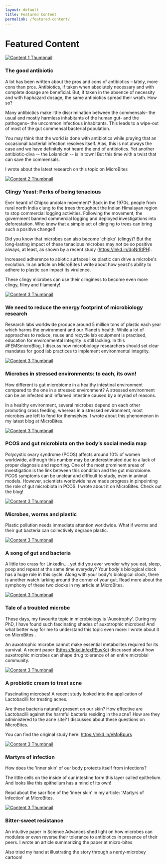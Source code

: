 ```yaml
---
layout: default
title: Featured Content
permalink: /featured-content/
---
```

<div id="featured-content" class="tab active">
    <h1>Featured Content</h1>
    <div class="featured-container">
    <div class="content-card">
      <a href="https://micro-bites.org/2024/07/08/the-good-antibiotic/">
	      <img src="https://microbitesorg.wordpress.com/wp-content/uploads/2024/07/lolamicin_antibiotic_bacteria.png" alt="Content 1 Thumbnail"></a>
      		<div class="content-text">
		        <h3>The good antibiotic</h3>
			        <p>A lot has been written about the pros and cons of antibiotics – lately, more cons than pros. Antibiotics, if taken when absolutely necessary and with complete dosage are beneficial. But, if taken in the absence of necessity and with haphazard dosage, the same antibiotics spread their wrath. How so?

Many antibiotics make little discrimination between the commensals– the usual and mostly harmless inhabitants of the human gut- and the pathogens– the uncommon infectious inhabitants. This leads to a wipe-out of most of the gut commensal bacterial population. 

You may think that the world is done with antibiotics while praying that an occasional bacterial infection resolves itself. Alas, this is not always the case and we have definitely not heard the end of antibiotics. Yet another antibiotic-diva -- the Lolamicin -- is in town! But this time with a twist that can save the commensals.

I wrote about the latest research on this topic on MicroBites</p>
	</div>
    </div>
    <div class="content-card">
    <a href="https://micro-bites.org/2024/02/16/clingy-yeast-perks-of-being-tenacious/">
	    <img src="https://microbitesorg.wordpress.com/wp-content/uploads/2024/02/yeast3.png" alt="Content 2 Thumbnail"></a>
      <div class="content-text">
        <h3>Clingy Yeast: Perks of being tenacious</h3>
        <p>Ever heard of Chipko andolan movement? Back in the 1970s, people from rural north India clung to the trees throughout the Indian Himalayan region to stop commercial logging activities. Following the movement, the government banned commercial logging and deployed investigations into deforestation. Who knew that a simple act of clinging to trees can bring such a positive change!! 

Did you know that microbes can also become 'chipko' (clingy)? But the long-lasting impact of these tenacious microbes may not be so positive always, at least, as shown by a recent study (https://lnkd.in/dpNr8tPH).

Increased adherence to abiotic surfaces like plastic can drive a microbe's evolution. In an article on MicroBites I write about how yeast's ability to adhere to plastic can impact its virulence. 

These clingy microbes can use their clinginess to become even more clingy, filmy and filamenty!
	</p>
      	</div>
      </div>
    <div class="content-card">
    <a href="https://fems-microbiology.org/femsmicroblog-reduce-energy-footprint-of-microbiology-research/">
	    <img src="https://fems-microbiology.org/wp-content/uploads/2021/07/Microbe_Science-1024x672.png" alt="Content 3 Thumbnail"></a>
      <div class="content-text">
        <h3>We need to reduce the energy footprint of microbiology research</h3>
	<p>Research labs worldwide produce around 5 million tons of plastic each year which harms the environment and our Planet’s health. While a lot of approaches to reduce, reuse and recycle lab equipment is practised, education for environmental integrity is still lacking. In this #FEMSmicroBlog, I discuss how microbiology researchers should set clear mandates for good lab practices to implement environmental integrity. </p>
    </div>
    </div>
    <div class="content-card">
    <a href="https://micro-bites.org/2023/06/07/microbes-in-stressed-environments-to-each-its-own/">
	    <img src="https://microbitesorg.wordpress.com/wp-content/uploads/2023/05/toeachitsown_pic.png" alt="Content 3 Thumbnail"></a>
      <div class="content-text">
        <h3>Microbes in stressed environments: to each, its own!</h3>
	<p>How different is gut microbiome in a healthy intestinal environment compared to the one in a stressed environment? A stressed environment can be an infected and inflamed intestine caused by a myriad of reasons.

In a healthy environment, several microbes depend on each other promoting cross feeding, whereas in a stressed environment, most microbes are left to fend for themselves. I wrote about this phenomenon in my latest blog at MicroBites.
	</p>
      	</div>
      </div>
    <div class="content-card">
    <a href="https://micro-bites.org/2023/02/13/pcos-and-gut-microbiota-on-the-bodys-social-media-map/">
	    <img src="https://microbitesorg.wordpress.com/wp-content/uploads/2023/02/pcos_gutmicrobe.png" alt="Content 3 Thumbnail"></a>
      <div class="content-text">
        <h3>PCOS and gut microbiota on the body’s social media map</h3>
	<p>Polycystic ovary syndrome (PCOS) affects around 10% of women worldwide, although this number may be underestimated due to a lack of proper diagnosis and reporting. One of the most prominent areas of investigation is the link between this condition and the gut microbiome. PCOS symptoms can be unclear and difficult to study, even in animal models. However, scientists worldwide have made progress in pinpointing the role of gut microbiota in PCOS.
	I wrote about it on MicroBites. Check out the blog!</p>
    </div>
      </div>
    <div class="content-card">
    <a href="https://micro-bites.org/2022/08/08/microbes-worms-and-plastic/">
	    <img src="https://microbitesorg.wordpress.com/wp-content/uploads/2022/08/featuredimage-1.png" alt="Content 3 Thumbnail"></a>
      <div class="content-text">
        <h3>Microbes, worms and plastic</h3>
	<p>Plastic pollution needs immediate attention worldwide. What if worms and their gut bacteria can collectively degrade plastic.</p>
      </div>
    </div>
    <div class="content-card">
    <a href="https://micro-bites.org/2022/07/18/a-song-of-gut-and-bacteria/">
	    <img src="https://microbitesorg.wordpress.com/wp-content/uploads/2022/07/150551-pre.jpg" alt="Content 3 Thumbnail"></a>
      <div class="content-text">
        <h3>A song of gut and bacteria</h3>
	<p>A little too crass for LinkedIn.... yet did you ever wonder why you eat, sleep, poop and repeat at the same time everyday? Your body's biological clock has a huge role in this cycle.
Along with your body's biological clock, there is another watch lurking around the corner of your gut. Read more about the symphony of these two clocks in my article at MicroBites.</p>
      </div>
    </div>
    <div class="content-card">
    <a href="https://micro-bites.org/2022/04/25/tale-of-a-troubled-microbe/">
	    <img src="https://microbitesorg.wordpress.com/wp-content/uploads/2022/04/featuredimage.png" alt="Content 3 Thumbnail"></a>
      <div class="content-text">
        <h3>Tale of a troubled microbe</h3>
	<p>These days, my favourite topic in microbiology is 'Auxotrophy'. During my PhD, I have found such fascinating shades of auxotrophic microbes! And what better way for me to understand this topic even more: I wrote about it on MicroBites . 

An auxotrophic microbe cannot make essential metabolites required for its survival. A recent paper (https://lnkd.in/exPEuvKc) discussed about how auxotrophic microbes can shape drug tolerance of an entire microbial community.</p>
      </div>
    </div>
    <div class="content-card">
    <a href="https://micro-bites.org/2022/03/16/a-probiotic-cream-to-treat-acne/">
	    <img src="https://microbitesorg.wordpress.com/wp-content/uploads/2022/03/acne_drawing.png" alt="Content 3 Thumbnail"></a>
      <div class="content-text">
        <h3>A probiotic cream to treat acne</h3>
	<p>Fascinating microbes! A recent study looked into the application of Lactobacilli for treating acnes. 

Are these bacteria naturally present on our skin? How effective are Lactobacilli against the harmful bacteria residing in the acne? How are they administered to the acne site? I discussed about these questions on MicroBites.

You can find the original study here: https://lnkd.in/eMpBpurs
</p>
      </div>
    </div>
    <div class="content-card">
    <a href="https://micro-bites.org/2022/02/18/martyrs-of-infection/">
	    <img src="https://microbitesorg.wordpress.com/wp-content/uploads/2022/02/thumbnail_martyrsofinfectionillustration1-1.png" alt="Content 3 Thumbnail"></a>
      <div class="content-text">
        <h3>Martyrs of infection</h3>
	<p>How does the 'inner skin' of our body protects itself from infections? 

The little cells on the inside of our intestine form this layer called epithelium. And looks like this epithelium has a mind of its own! 

Read about the sacrifice of the 'inner skin' in my article: 'Martyrs of Infection' at MicroBites.</p>
      </div>
    </div>
    <div class="content-card">
    <a href="https://micro-bites.org/2022/01/26/bitter-sweet-resistance/">
	    <img src="https://microbitesorg.wordpress.com/wp-content/uploads/2022/01/thumbnail_bittersweetresistanceillustration.png" alt="Content 3 Thumbnail"></a>
      <div class="content-text">
        <h3>Bitter-sweet resistance</h3>
	<p>An intuitive paper in Science Advances shed light on how microbes can modulate or even reverse their tolerance to antibiotics in presence of their peers. I wrote an article summarizing the paper at micro-bites.

Also tried my hand at illustrating the story through a nerdy-microbey cartoon!</p>
      </div>
      </div>
</div>
</div>

